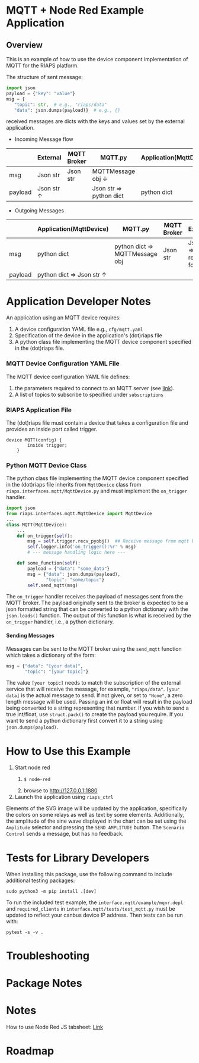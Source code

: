 # MQTT + Node Red Example Application

## Overview
This is an example of how to use the device component implementation of MQTT for the RIAPS platform.

The structure of sent message:

```python
import json
payload = {"key": "value"}
msg = {
   "topic": str,  # e.g., "riaps/data"
   "data": json.dumps(payload)}  # e.g., {}
```
received messages are dicts with the keys and values set by the external application.

* Incoming Message flow

|         | External        | MQTT Broker | MQTT.py                 | Application(MqttDevice) |
|---------|-----------------|-------------|-------------------------|-------------------------|
| msg     | Json str        | Json str    | MQTTMessage obj &darr;  |                         | 
| payload | Json str &uarr; |             | Json str => python dict | python dict             |

* Outgoing Messages

|         | Application(MqttDevice)        | MQTT.py                        | MQTT Broker | External                    |
|---------|--------------------------------|--------------------------------|-------------|-----------------------------|
| msg     | python dict                    | python dict => MQTTMessage obj | Json str    | Json str => required format |
| payload | python dict => Json str &uarr; |                                |             |                             | 


# Application Developer Notes

An application using an MQTT device requires:
1. A device configuration YAML file e.g., `cfg/mqtt.yaml`
2. Specification of the device in the application's (dot)riaps file
3. A python class file implementing the MQTT device component specified in the (dot)riaps file. 

### MQTT Device Configuration YAML File
The MQTT device configuration YAML file defines:
1. the parameters required to connect to an MQTT server (see [link](https://pypi.org/project/paho-mqtt/#connect-reconnect-disconnect)). 
2. A list of topics to subscribe to specified under `subscriptions`

### RIAPS Application File
The (dot)riaps file must contain a device that takes a configuration file and provides an inside port called trigger. 
```
device MQTT(config) {
		inside trigger; 
	}
```

### Python MQTT Device Class 

The python class file implementing the MQTT device component specified in the (dot)riaps file inherits from `MqttDevice` class from ` riaps.interfaces.mqtt/MqttDevice.py` and must implement the `on_trigger` handler.
```python
import json
from riaps.interfaces.mqtt.MqttDevice import MqttDevice
...
class MQTT(MqttDevice):
    ...
    def on_trigger(self):
        msg = self.trigger.recv_pyobj()  ## Receive message from mqtt broker
        self.logger.info('on_trigger():%r' % msg)
        # --- message handling logic here ---

    def some_function(self):
        payload = {"data": "some_data"}
        msg = {"data": json.dumps(payload),
               "topic": "some/topic"}
        self.send_mqtt(msg) 
```

The `on_trigger` handler receives the payload of messages sent from the MQTT broker. The payload originally sent to the broker is expected to be a json formatted string that can be converted to a python dictionary with the `json.loads()` function. The output of this function is what is received by the `on_trigger` handler, i.e., a python dictionary. 

#### Sending Messages
Messages can be sent to the MQTT broker using the `send_mqtt` function which takes a dictionary of the form:
```python
msg = {"data": "[your data]",
       "topic": "[your topic]"}
```

The value `[your topic]` needs to match the subscription of the external service that will receive the message, for example, `"riaps/data"`. `[your data]` is the actual message to send. If not given, or set to `"None"`, a zero length message will be used. Passing an int or float will result in the payload being converted to a string representing that number. If you wish to send a true int/float, use `struct.pack()` to create the payload you require. If you want to send a python dictionary first convert it to a string using `json.dumps(payload)`. 

# How to Use this Example

1. Start node red
   1. ```commandline
      $ node-red
      ```
   2. browse to http://127.0.0.1:1880
2. Launch the application using `riaps_ctrl`
 
Elements of the SVG image will be updated by the application, specifically the colors on some relays as well as text by some elements. Additionally, the amplitude of the sine wave displayed in the chart can be set using the `Amplitude` selector and pressing the `SEND AMPLITUDE` button. The `Scenario Control` sends a message, but has no feedback.


# Tests for Library Developers
When installing this package, use the following command to include additional testing packages:
```commandline
sudo python3 -m pip install .[dev]
```

To run the included test example, the `interface.mqtt/example/mqnr.depl` and `required_clients` in `interface.mqtt/tests/test_mqtt.py` must be updated to reflect your canbus device IP address. Then tests can be run with:
```commandline
pytest -s -v .
```

# Troubleshooting

# Package Notes 

# Notes
How to use Node Red JS tabsheet:
[Link](https://github.com/bartbutenaers/node-red-contrib-ui-svg/blob/master/docs/tabsheet_js.md)

# Roadmap
